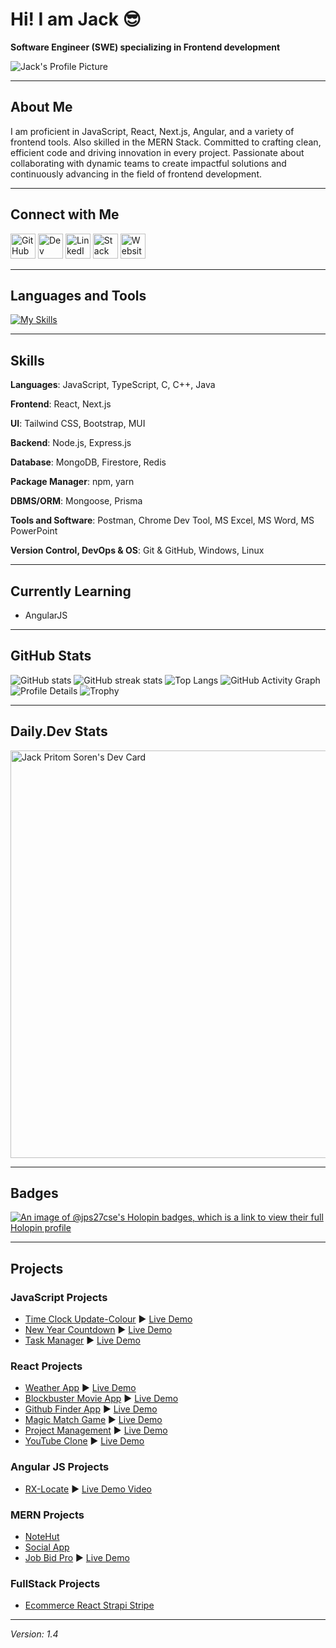 # Hi! I am Jack :sunglasses:
**Software Engineer (SWE) specializing in Frontend development**

![Jack's Profile Picture](https://user-images.githubusercontent.com/58485174/190687463-936bd7db-6263-445d-bb01-0a388b20fb82.jpg)

---

## About Me
I am proficient in JavaScript, React, Next.js, Angular, and a variety of frontend tools. Also skilled in the MERN Stack. Committed to crafting clean, efficient code and driving innovation in every project. Passionate about collaborating with dynamic teams to create impactful solutions and continuously advancing in the field of frontend development.

---

## Connect with Me
<p align="left">
  <a href="https://github.com/jps27CSE" target="_blank"><img src="https://img.icons8.com/material-outlined/48/ffffff/github.png" alt="GitHub" height="40"/></a>
  <a href="https://dev.to/jps27cse" target="_blank"><img src="https://img.icons8.com/windows/48/ffffff/dev.png" alt="Dev" height="40"/></a>
  <a href="https://www.linkedin.com/in/jps27CSE/" target="_blank"><img src="https://img.icons8.com/ios-glyphs/30/ffffff/linkedin.png" alt="LinkedIn" height="40"/></a>
  <a href="https://stackoverflow.com/users/13438724/jack-pritom-soren" target="_blank"><img src="https://upload.wikimedia.org/wikipedia/commons/thumb/e/ef/Stack_Overflow_icon.svg/768px-Stack_Overflow_icon.svg.png" alt="Stack Overflow" height="40"/></a>
  <a href="https://jackpritomsorenportfolio.vercel.app" target="_blank"><img src="https://img.icons8.com/ios-filled/50/ffffff/internet.png" alt="Website" height="40"/></a>
</p>

---

## Languages and Tools
[![My Skills](https://skillicons.dev/icons?i=js,html,css,react,bootstrap,tailwind,express,mongodb,firebase,git,c,cpp,java,figma,nodejs,typescript,postman,prisma,redis,nextjs,vercel,netlify,arduino,linux)](https://skillicons.dev)

---

## Skills

**Languages**: JavaScript, TypeScript, C, C++, Java

**Frontend**: React, Next.js

**UI**: Tailwind CSS, Bootstrap, MUI

**Backend**: Node.js, Express.js

**Database**: MongoDB, Firestore, Redis

**Package Manager**: npm, yarn

**DBMS/ORM**: Mongoose, Prisma

**Tools and Software**: Postman, Chrome Dev Tool, MS Excel, MS Word, MS PowerPoint

**Version Control, DevOps & OS**: Git & GitHub, Windows, Linux

---

## Currently Learning
- AngularJS

---

## GitHub Stats
![GitHub stats](https://github-readme-stats.vercel.app/api?username=jps27CSE&show_icons=true&theme=react)
![GitHub streak stats](https://github-readme-streak-stats.herokuapp.com/?user=jps27CSE&theme=react)
![Top Langs](https://github-readme-stats.vercel.app/api/top-langs/?username=jps27CSE&theme=react)
![GitHub Activity Graph](https://github-readme-activity-graph.vercel.app/graph?username=jps27cse&theme=react-dark)
![Profile Details](http://github-profile-summary-cards.vercel.app/api/cards/profile-details?username=jps27cse&theme=dracula)
![Trophy](https://github-profile-trophy.vercel.app/?username=jps27cse)

---
## Daily.Dev Stats
<a href="https://app.daily.dev/jps27cse"><img src="https://api.daily.dev/devcards/v2/w3ZfHg10d6mj5IGzL2VPi.png?type=wide&r=n38" width="652" alt="Jack Pritom Soren's Dev Card"/></a>

---

## Badges
[![An image of @jps27cse's Holopin badges, which is a link to view their full Holopin profile](https://holopin.me/jps27cse)](https://holopin.io/@jps27cse)

---

## Projects

### JavaScript Projects
- [Time Clock Update-Colour](https://github.com/jps27CSE/Time-Clock-Update-Colour) :arrow_forward: [Live Demo](https://jps27cse.github.io/Time-Clock-Update-Colour/)
- [New Year Countdown](https://github.com/jps27CSE/New-Year-Countdown) :arrow_forward: [Live Demo](https://jps27cse.github.io/New-Year-Countdown/)
- [Task Manager](https://github.com/jps27CSE/Task-Manager) :arrow_forward: [Live Demo](https://jps27cse.github.io/Task-Manager/)

### React Projects
- [Weather App](https://github.com/jps27CSE/Weather-React-App) :arrow_forward: [Live Demo](https://weather-app-jps.netlify.app/)
- [Blockbuster Movie App](https://github.com/jps27CSE/Movie-Database-React-App) :arrow_forward: [Live Demo](https://blockbuster-movie-app.netlify.app/)
- [Github Finder App](https://github.com/jps27CSE/Github_Finder_React) :arrow_forward: [Live Demo](https://react-github-profile-finder.netlify.app/)
- [Magic Match Game](https://github.com/jps27CSE/Magic-Memory-Game-React) :arrow_forward: [Live Demo](https://magic-match-react-jps.netlify.app/)
- [Project Management](https://github.com/jps27CSE/Project-Management_React_Firebase) :arrow_forward: [Live Demo](https://project-management-react-23.netlify.app/)
- [YouTube Clone](https://github.com/jps27CSE/Youtube_Clone_React) :arrow_forward: [Live Demo](https://youtubeclonejps.netlify.app/)

### Angular JS Projects
- [RX-Locate](https://github.com/jps27CSE/RxLocate-Full) :arrow_forward: [Live Demo Video](https://drive.google.com/file/d/1GTYBzkJIc6WB1HYUo-h6J2vGbVTcwQF4/view?usp=sharing)

### MERN Projects
- [NoteHut](https://github.com/jps27CSE/NoteHut_MERN)
- [Social App](https://github.com/jps27CSE/Social_App_MERN)
- [Job Bid Pro](https://github.com/jps27CSE/Job_Bid_Pro_Client) :arrow_forward: [Live Demo](https://jobbidpro.web.app/)

### FullStack Projects
- [Ecommerce React Strapi Stripe](https://github.com/jps27CSE/Ecommerce_React_Strapi_Stripe)

---
*Version: 1.4*
